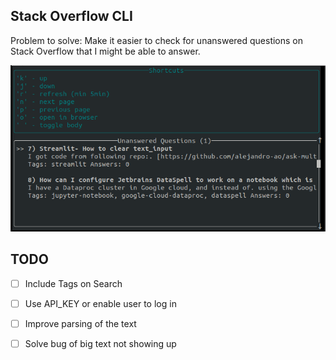 ## Stack Overflow CLI

Problem to solve: Make it easier to check for unanswered questions on Stack Overflow that I might be able to answer.


![Screen](screen.png)

## TODO 

- [ ] Include Tags on Search
- [ ] Use API_KEY or enable user to log in
- [ ] Improve parsing of the text 
- [ ] Solve bug of big text not showing up

